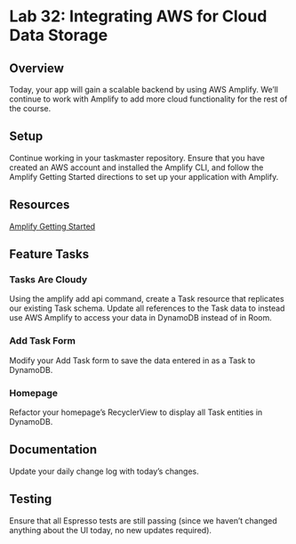# Lab 32: Integrating AWS for Cloud Data Storage

## Overview

Today, your app will gain a scalable backend by using AWS Amplify. We’ll continue to work with 
Amplify to add more cloud functionality for the rest of the course.

## Setup

Continue working in your taskmaster repository. Ensure that you have created an AWS account and 
installed the Amplify CLI, and follow the Amplify Getting Started directions to set up your 
application with Amplify.

## Resources

[Amplify Getting Started](https://docs.amplify.aws/lib/project-setup/prereq/q/platform/android/)

## Feature Tasks

### Tasks Are Cloudy

Using the amplify add api command, create a Task resource that replicates our existing Task schema. 
Update all references to the Task data to instead use AWS Amplify to access your data in DynamoDB 
instead of in Room.

### Add Task Form

Modify your Add Task form to save the data entered in as a Task to DynamoDB.

### Homepage

Refactor your homepage’s RecyclerView to display all Task entities in DynamoDB.

## Documentation

Update your daily change log with today’s changes.

## Testing

Ensure that all Espresso tests are still passing (since we haven’t changed anything about the UI 
today, no new updates required).